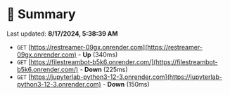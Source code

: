 # 📖 Summary
Last updated: **8/17/2024, 5:38:39 AM**

- `GET` [https://restreamer-09gx.onrender.com](https://restreamer-09gx.onrender.com) - **Up** (340ms)
- `GET` [https://filestreambot-b5k6.onrender.com/](https://filestreambot-b5k6.onrender.com/) - **Down** (225ms)
- `GET` [https://jupyterlab-python3-12-3.onrender.com](https://jupyterlab-python3-12-3.onrender.com) - **Down** (150ms)
